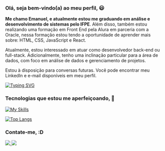 ### Olá, seja bem-vindo(a) ao meu perfil, 😃
<b>Me chamo Emanuel, e atualmente estou me graduando em análise e desenvolvimento de sistemas pelo IFPE</b>. Além disso, também estou realizando uma formação em Front End pela Alura em parceria com a Oracle, nessa formação estou tendo a oportunidade de aprender mais sobre: HTML, CSS, JavaScript e React.

Atualmente, estou interessado em atuar como desenvolvedor back-end ou full-stack. Adicionalmente, tenho uma inclinação particular para a área de dados, com foco em análise de dados e gerenciamento de projetos.

Estou à disposição para conversas futuras. Você pode encontrar meu LinkedIn e e-mail disponíveis em meu perfil.

[![Typing SVG](https://readme-typing-svg.demolab.com/?lines=Html;Css;React;JavaScript;Python;SQL)](https://git.io/typing-svg)

### Tecnologias que estou me aperfeiçoando, 🚀

[![My Skills](https://skillicons.dev/icons?i=html,css,js,ts,react,nodejs,py,mysql)](https://skillicons.dev)

[![Top Langs](https://github-readme-stats.vercel.app/api/top-langs/?username=EmanuelPereiraCruz)](https://github.com/EmanuelPereiraCruz/github-readme-stats)

### Contate-me, :D
<p>
  <a href="[https://skillicons.dev](https://www.linkedin.com/in/emanuel-pereira-cruz/)">
    <img src="https://skillicons.dev/icons?i=linkedin" />
  </a>
  <a href="mailto:emanuelpereiracruz23@gmail.com">
    <img src="https://skillicons.dev/icons?i=gmail" />
  </a>
</p>
  
